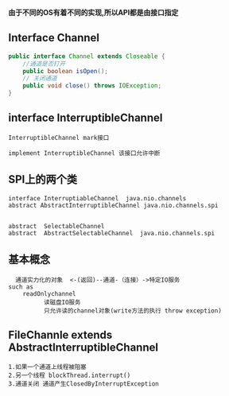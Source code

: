 
**由于不同的OS有着不同的实现,所以API都是由接口指定**

## Interface Channel 
```java
public interface Channel extends Closeable {
    //通道是否打开
    public boolean isOpen();
    // 关闭通道
    public void close() throws IOException;
}
```

## interface InterruptibleChannel
```
InterruptibleChannel mark接口

implement InterruptibleChannel 该接口允许中断

```

## SPI上的两个类
```
interface InterruptiableChannel  java.nio.channels
abstract AbstractInterruptibleChannel java.nio.channels.spi


abstract  SelectableChannel
abstract  AbstractSelectableChannel  java.nio.channels.spi

```

## 基本概念
```
  通道实力化的对象  <-(返回)--通道-（连接）->特定IO服务
such as 
    readOnlychannel
          读磁盘IO服务
          只允许读的channel对象(write方法的执行 throw exception)  
```


## FileChannle extends AbstractInterruptibleChannel
```
1.如果一个通道上线程被阻塞
2.另一个线程 blockThread.interrupt() 
3.通道关闭 通道产生ClosedByInterruptException

```

